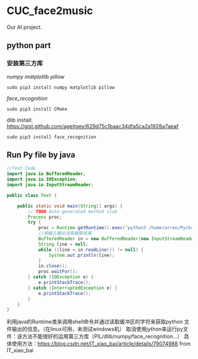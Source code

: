 # CUC_face2music
Our AI project.
## python part

### 安装第三方库
*numpy matplotlib pillow*
```shell
sudo pip3 install numpy matplotlib pillow
```

*face_recognition*

```shell
sudo pip3 install CMake
```
dlib install:
https://gist.github.com/ageitgey/629d75c1baac34dfa5ca2a1928a7aeaf

```shell
sudo pip3 install face_recognition
```

## Run Py file by java
```java
//Text Code
import java.io.BufferedReader;
import java.io.IOException;
import java.io.InputStreamReader;

public class Text {

	public static void main(String[] args) {
		// TODO Auto-generated method stub
		Process proc;
		try {
			proc = Runtime.getRuntime().exec("python3 /home/arron/PycharmProjects/Face2Music/Demo4Learning/Face_recognition.py");// 执行py文件
			//用输入输出流来截取结果
			BufferedReader in = new BufferedReader(new InputStreamReader(proc.getInputStream()));
			String line = null;
			while ((line = in.readLine()) != null) {
				System.out.println(line);
			}
			in.close();
			proc.waitFor();
		} catch (IOException e) {
			e.printStackTrace();
		} catch (InterruptedException e) {
			e.printStackTrace();
		} 
	}
}

```
利用java的Runtime类来调用shell命令并通过读取缓冲区的字符来获取python 文件输出的信息。（在linux可用，未测试windows机）
取消使用jython来运行py文件：该方法不能很好的运用第三方库（PIL/dlib/numpy/face_recognition...）
具体使用方法：https://blog.csdn.net/IT_xiao_bai/article/details/79074988  from  IT_xiao_bai